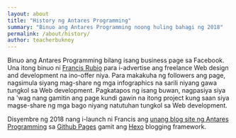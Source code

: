 ```yaml
---
layout: about
title: "History ng Antares Programming"
summary: "Binuo ang Antares Programming noong huling bahagi ng 2018"
permalink: /about/history/
author: teacherbuknoy
---
```


Binuo ang Antares Programming bilang isang business page sa Facebook. Una itong binuo ni [Francis Rubio](/about/authors#teacherbuknoy) para i-advertise ang freelance Web design and development na ino-offer niya. Para makakuha ng followers ang page, nagsimula siyang mag-share ng mga infographics na sarili niyang gawa tungkol sa Web development. Pagkatapos ng isang buwan, nagpasiya siya na 'wag nang gamitin ang page kundi gawin na itong project kung saan siya magse-share ng mga bago niyang natutuhan tungkol sa Web development.

Disyembre ng 2018 nang i-launch ni Francis ang [unang blog site ng Antares Programming](https://celestialcinnamon.github.io/antares-blog/) sa [Github Pages](https://pages.github.io/) gamit ang [Hexo](https://hexo.io/) blogging framework.
